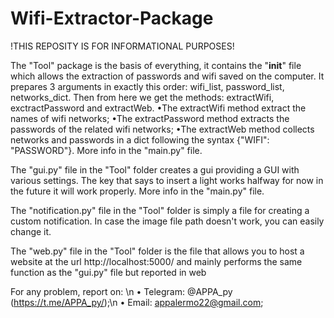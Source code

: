 # Wifi-Extractor-Package

!THIS REPOSITY IS FOR INFORMATIONAL PURPOSES!

The "Tool" package is the basis of everything, it contains the "__init__" file which allows the extraction of passwords and wifi saved on the computer. 
It prepares 3 arguments in exactly this order: wifi_list, password_list, networks_dict. Then from here we get the methods: extractWifi, exctractPassword and extractWeb. 
•The extractWifi method extract the names of wifi networks; 
•The extractPassword method extracts the passwords of the related wifi networks; 
•The extractWeb method collects networks and passwords in a dict following the syntax {"WIFI": "PASSWORD"}.
More info in the "main.py" file.

The "gui.py" file in the "Tool" folder creates a gui providing a GUI with various settings. The key that says to insert a light works halfway for now in the future it will 
work properly.
More info in the "main.py" file.

The "notification.py" file in the "Tool" folder is simply a file for creating a custom notification. In case the image file path doesn't work, you can easily change it.

The "web.py" file in the "Tool" folder is the file that allows you to host a website at the url http://localhost:5000/ and mainly performs the same function as the "gui.py" file but reported in web


For any problem, report on: \n
• Telegram: @APPA_py (https://t.me/APPA_py/);\n
• Email: appalermo22@gmail.com;
